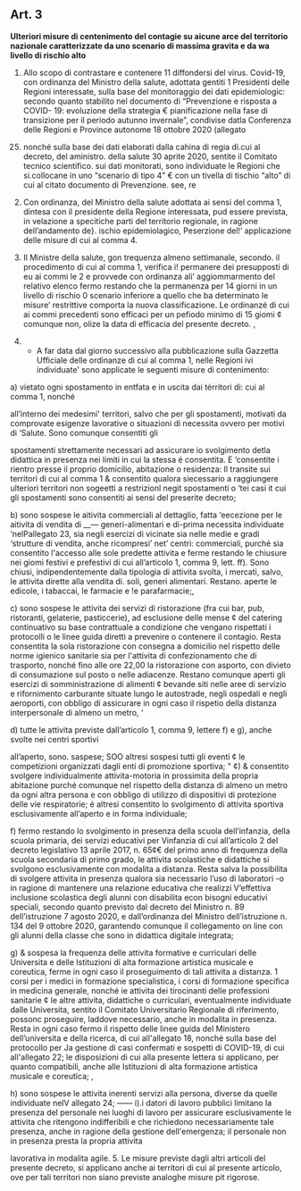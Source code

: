 ## Art. 3
**Ulteriori misure di centenimento del contagie su aicune arce del territorio nazionale caratterizzate da uno scenario di massima gravita e da wa livello di rischio alto**

1. Allo scopo di contrastare e contenere 11 diffondersi del virus. Covid-19, con ordinanza del
Ministro della salute, adottata gentiti 1 Presidenti delle Regioni interessate, sulla base del monitoraggio
dei dati epidemiologic: secondo quanto stabilito nel documento di “Prevenzione e risposta a COVID-
19: evoluzione della strategia € pianificazione nella fase di transizione per il periodo autunno
invernale”, condivise datla Conferenza delle Regioni e Province autonome 18 ottobre 2020 (allegato
25) nonché sulla base dei dati elaborati dalla cahina di regia di.cui al decreto, del aministro. della salute
30 aprite 2020, sentite il Comitato tecnico scientifico. sui dati monitorati, sono individuate le Regioni
che si.collocane in uno “scenario di tipo 4” € con un tivella di tischio “alto” di cui al citato documento
di Prevenzione. see, re

2. Con ordinanza, del Ministro della salute adottata ai sensi del comma 1, dintesa con il
presidente della Regione interessata, pud essere prevista, in velazione a specitiche parti del territorio
regionale, in ragione dell’andamento de}. ischio epidemiolagico, Peserzione del!’ applicazione delle
misure di cui al comma 4.

3. Il Ministre della salute, gon trequenza almeno settimanale, secondo. il procedimento di cui al
comma 1, verifica i! permanere dei presupposti di eu ai commi le 2 e provvede con ordinanza
ali’ aggiommarmento del relativo elenco fermo restando che la permanenza per 14 giorni in un livello di
rischio 0 scenario inferiore a quello che ba determinato le misure’ restrittive comporta la nuova
classificazione. Le ordinanzé di cui ai commi precedenti sono efficaci per un pefiodo minimo di 15
giomi ¢ comunque non, olize la data di efficacia del presente decreto. ,

4. - A far data dal giorno successivo alla pubblicazione sulla Gazzetta Ufficiale delle ordinanze di
cui al comma 1, nelle Regioni ivi individuate' sono applicate le seguenti misure di contenimento:

a)  vietato ogni spostamento in entfata e in uscita dai térritori di: cui al comma 1, nonché

all’interno dei medesimi' territori, salvo che per gli spostamenti, motivati da comprovate esigenze
lavorative o situazioni di necessita ovvero per motivi di ‘Salute. Sono comunque consentiti gli

spostamenti strettamente necessari ad assicurare io svolgimento detla didattica in presenza nei limiti
in cui la stessa é consentita. E ‘consentite i rientro presse il proprio domicilio, abitazione o residenza:
Il transite sui territori di cui al comma 1 & consentito qualora siecessario a raggiungere ulteriori territori non sogeetti a restrizionl negit spostamenti o ‘tei casi it cui gli spostamenti sono consentiti
ai sensi del preserite decreto;

b) sono sospese le aitivita commerciali al dettaglio, fatta ‘eecezione per le aitivita di vendita di
__— generi-alimentari e di-prima necessita individuate ‘nelPallegato 23, sia negli esercizi di vicinate sia
nelle medie e gradi ‘strutture di vendita, anche ricompresi’ net’ centri: commerciali, purché sia consentito l'accesso alle sole predette attivita e ferme restando le chiusure nei giomi festivi e prefestivi
di cui all’articolo 1, comma 9, lett. ff). Sono chiusi, indipendentemente dalla tipologia di attivita
svolta, i mercati, salvo, le attivita dirette alla vendita di. soli, generi alimentari. Restano. aperte le
edicole, i tabaccai, le farmacie e !e parafarmacie;,

c) sono sospese le attivita dei servizi di ristorazione (fra cui bar, pub, ristoranti, gelaterie,
pasticcerie), ad esclusione delle mense ¢ del catering continuativo su base contrattuale a condizione
che vengano rispettati i protocolli o le linee guida diretti a prevenire o contenere il contagio. Resta
consentita la sola ristorazione con consegna a domicilio nel rispetto delle norme igienico sanitarie sia
per l'attivita di confezionamento che di trasporto, nonché fino alle ore 22,00 la ristorazione con
asporto, con divieto di consumazione sul posto o nelle adiacenze. Restano comunque aperti gli
esercizi di somministrazione di alimenti ¢ bevande siti nelle aree di servizio e rifornimento carburante
situate lungo le autostrade, negli ospedali e negli aeroporti, con obbligo di assicurare in ogni caso il
rispetio della distanza interpersonale di almeno un metro, ‘

d) tutte le attivita previste dall’articolo 1, comma 9, lettere f) e g), anche svolte nei centri sportivi

all’aperto, sono. saspese; SOO altresi sospesi tutti gli eventi ¢ le competizioni organizzati dagli enti di
promozione sportiva;
" ¢) & consentito svolgere individualmente attivita-motoria in prossimita della propria abitazione
purché comunque nel rispetto della distanza di almeno un metro da ogni altra persona e con obbligo
di utilizzo di dispositivi di protezione delle vie respiratorie; é altresi consentito lo svolgimento di
attivita sportiva esclusivamente all’aperto e in forma individuale;

f) fermo restando lo svolgimento in presenza della scuola dell’infanzia, della scuola primaria,
dei servizi educativi per Vinfanzia di cui all’articolo 2 del decreto legislativo 13 aprile 2017, n. 65¢€
del primo anno di frequenza della scuola secondaria di primo grado, le attivita scolastiche e didattiche
si svolgono esclusivamente con modalita a distanza. Resta salva la possibilita di svolgere attivita in
presenza qualora sia necessario l’uso di laboratori -o in ragione di mantenere una relazione educativa
che realizzi V’effettiva inclusione scolastica degli alunni con disabilita econ bisogni educativi speciali,
secondo quanto previsto dal decreto del Ministro n. 89 dell’istruzione 7 agosto 2020, e dall’ordinanza
del Ministro dell’istruzione n. 134 del 9 ottobre 2020, garantendo comunque il collegamento on line
con gli alunni della classe che sono in didattica digitale integrata;

g) & sospesa la frequenza delle attivita formative e curriculari delle Universita e delle Istituzioni
di alta formazione artistica musicale e coreutica, ferme in ogni caso il proseguimento di tali attivita a
distanza. 1 corsi per i medici in formazione specialistica, i corsi di formazione specifica in medicina
generale, nonché ie attivita dei tirocinanti delle professioni sanitarie ¢ le altre attivita, didattiche o
curriculari, eventualmente individuate dalle Universita, sentito il Comitato Universitario Regionale
di riferimento, possonc proseguire, laddove necessario, anche in modalita in presenza. Resta in ogni
caso fermo il rispetto delle linee guida del Ministero dell’universita e della ricerca, di cui all'allegato
18, nonché sulla base del protocollo per Ja gestione di casi confermati e sospetti di COVID-19, di cui
all'allegato 22; le disposizioni di cui alla presente lettera si applicano, per quanto compatibili, anche
alle Istituzioni di alta formazione artistica musicale e coreutica; ,

h) sono sospese le attivita inerenti servizi alla persona, diverse da quelle individuate nelV allegato
24;
—— i).i datori di lavoro pubblici limitano la presenza del personale nei luoghi di lavoro per assicurare
esclusivamente le attivita che ritengono indifferibili e che richiedono necessariamente tale presenza,
anche in ragione della gestione dell'emergenza; il personale non in presenza presta la propria attivita

lavorativa in modalita agile.
5. Le misure previste dagli altri articoli del presente decreto, si applicano anche ai territori di cui al presente articolo, ove per tali territori non siano previste analoghe misure pit rigorose.